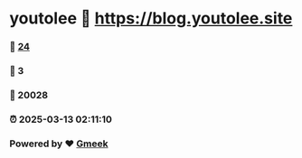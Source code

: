 # youtolee :link: https://blog.youtolee.site 
### :page_facing_up: [24](https://blog.youtolee.site/tag.html) 
### :speech_balloon: 3 
### :hibiscus: 20028 
### :alarm_clock: 2025-03-13 02:11:10 
### Powered by :heart: [Gmeek](https://github.com/Meekdai/Gmeek)
